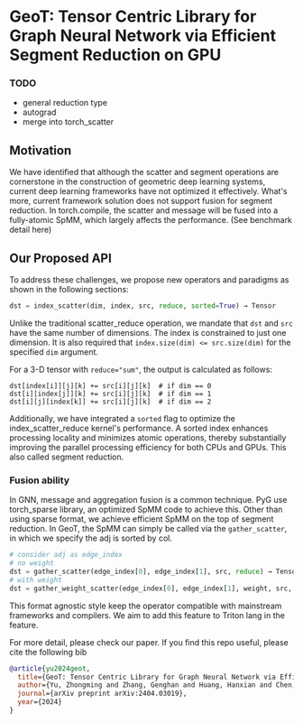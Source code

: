 # GeoT: Tensor Centric Library for Graph Neural Network via Efficient Segment Reduction on GPU

### TODO
* general reduction type
* autograd
* merge into torch_scatter

## Motivation
We have identified that although the scatter and segment operations are cornerstone in the construction of geometric deep learning systems, current deep learning frameworks have not optimized it effectively. What's more, current framework solution does not support fusion for segment reduction. In torch.compile, the scatter and message will be fused into a fully-atomic SpMM, which largely affects the performance. (See benchmark detail here)

## Our Proposed API

To address these challenges, we propose new operators and paradigms as shown in the following sections:

``` python
dst = index_scatter(dim, index, src, reduce, sorted=True) → Tensor
```

Unlike the traditional scatter_reduce operation, we mandate that `dst` and `src` have the same number of dimensions. The index is constrained to just one dimension. It is also required that `index.size(dim) <= src.size(dim)` for the specified `dim` argument.

For a 3-D tensor with `reduce="sum"`, the output is calculated as follows:

```
dst[index[i]][j][k] += src[i][j][k]  # if dim == 0
dst[i][index[j]][k] += src[i][j][k]  # if dim == 1
dst[i][j][index[k]] += src[i][j][k]  # if dim == 2
```

Additionally, we have integrated a `sorted` flag to optimize the index_scatter_reduce kernel's performance. A sorted index enhances processing locality and minimizes atomic operations, thereby substantially improving the parallel processing efficiency for both CPUs and GPUs. This also called segment reduction.

### Fusion ability

In GNN, message and aggregation fusion is a common technique. PyG use torch_sparse library, an optimized SpMM code to achieve this. Other than using sparse format, we achieve efficient SpMM on the top of segment reduction. In GeoT, the SpMM can simply be called via the ```gather_scatter```, in which we specify the adj is sorted by col.


``` python
# consider adj as edge_index
# no weight
dst = gather_scatter(edge_index[0], edge_index[1], src, reduce) → Tensor
# with weight
dst = gather_weight_scatter(edge_index[0], edge_index[1], weight, src, reduce) → Tensor
```

This format agnostic style keep the operator compatible with mainstream frameworks and compilers. We aim to add this feature to Triton lang in the feature.

For more detail, please check our paper. If you find this repo useful, please cite the following bib

``` bibtex
@article{yu2024geot,
  title={GeoT: Tensor Centric Library for Graph Neural Network via Efficient Segment Reduction on GPU},
  author={Yu, Zhongming and Zhang, Genghan and Huang, Hanxian and Chen, Xin and Zhao, Jishen},
  journal={arXiv preprint arXiv:2404.03019},
  year={2024}
}
```
